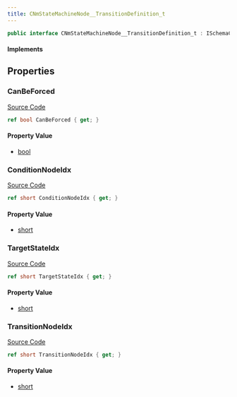 ```yaml
---
title: CNmStateMachineNode__TransitionDefinition_t
---
```


```csharp
public interface CNmStateMachineNode__TransitionDefinition_t : ISchemaClass<CNmStateMachineNode__TransitionDefinition_t>, ISchemaField, ISchemaClass, INativeHandle
```

#### Implements

## Properties

### CanBeForced

[Source Code](https://github.com/swiftly-solution/swiftlys2/blob/main/managed/src/SwiftlyS2.Generated/Schemas/Interfaces/CNmStateMachineNode__TransitionDefinition_t.cs#L23)

```csharp
ref bool CanBeForced { get; }
```

#### Property Value

- [bool](https://learn.microsoft.com/dotnet/api/system.boolean)

### ConditionNodeIdx

[Source Code](https://github.com/swiftly-solution/swiftlys2/blob/main/managed/src/SwiftlyS2.Generated/Schemas/Interfaces/CNmStateMachineNode__TransitionDefinition_t.cs#L19)

```csharp
ref short ConditionNodeIdx { get; }
```

#### Property Value

- [short](https://learn.microsoft.com/dotnet/api/system.int16)

### TargetStateIdx

[Source Code](https://github.com/swiftly-solution/swiftlys2/blob/main/managed/src/SwiftlyS2.Generated/Schemas/Interfaces/CNmStateMachineNode__TransitionDefinition_t.cs#L17)

```csharp
ref short TargetStateIdx { get; }
```

#### Property Value

- [short](https://learn.microsoft.com/dotnet/api/system.int16)

### TransitionNodeIdx

[Source Code](https://github.com/swiftly-solution/swiftlys2/blob/main/managed/src/SwiftlyS2.Generated/Schemas/Interfaces/CNmStateMachineNode__TransitionDefinition_t.cs#L21)

```csharp
ref short TransitionNodeIdx { get; }
```

#### Property Value

- [short](https://learn.microsoft.com/dotnet/api/system.int16)

